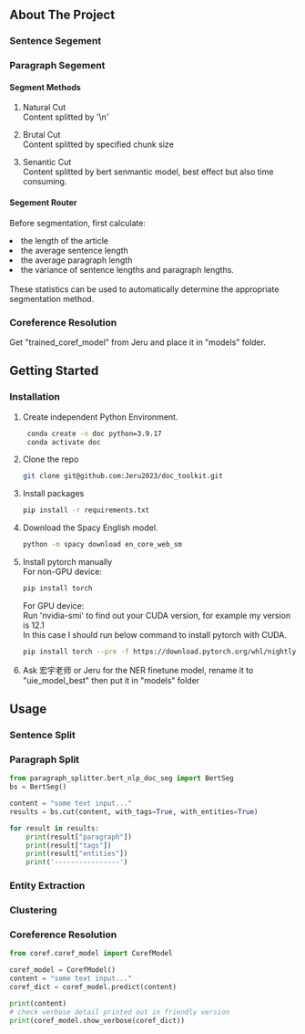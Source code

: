 <!-- ABOUT THE PROJECT -->
## About The Project

### Sentence Segement
### Paragraph Segement
#### Segment Methods
1. Natural Cut<br>
   Content splitted by '\n'
   
3. Brutal Cut<br>
   Content splitted by specified chunk size
   
5. Senantic Cut<br>
   Content splitted by bert senmantic model, best effect but also time consuming.

#### Segement Router
Before segmentation, first calculate:<br>
<li>the length of the article</li>
<li>the average sentence length</li>
<li>the average paragraph length</li>
<li>the variance of sentence lengths and paragraph lengths. </li>
<br>
These statistics can be used to automatically determine the appropriate segmentation method.

### Coreference Resolution
Get "trained_coref_model" from Jeru and place it in "models" folder.

<!-- GETTING STARTED -->
## Getting Started

### Installation

1. Create independent Python Environment.
   ```sh    
    conda create -n doc python=3.9.17
    conda activate doc
   ```
2. Clone the repo
   ```sh
   git clone git@github.com:Jeru2023/doc_toolkit.git
   ```
3. Install packages
   ```sh
   pip install -r requirements.txt
   ```
4. Download the Spacy English model.
   ```sh
   python -m spacy download en_core_web_sm
   ```
5. Install pytorch manually<br>
   For non-GPU device:
   ```sh
   pip install torch
   ```

   For GPU device:<br>
   Run 'nvidia-smi' to find out your CUDA version, for example my version is 12.1<br>
   In this case I should run below command to install pytorch with CUDA.
   ```sh
   pip install torch --pre -f https://download.pytorch.org/whl/nightly/cu121/torch_nightly.html
   ```
6. Ask 宏宇老师 or Jeru for the NER finetune model, rename it to "uie_model_best" then put it in "models" folder

## Usage
### Sentence Split

### Paragraph Split
```python
from paragraph_splitter.bert_nlp_doc_seg import BertSeg
bs = BertSeg()

content = "some text input..."
results = bs.cut(content, with_tags=True, with_entities=True)

for result in results:
    print(result["paragraph"])
    print(result["tags"])
    print(result["entities"])
    print('----------------')
```
### Entity Extraction

### Clustering

### Coreference Resolution
```python
from coref.coref_model import CorefModel

coref_model = CorefModel()
content = "some text input..."
coref_dict = coref_model.predict(content)

print(content)
# check verbose detail printed out in friendly version
print(coref_model.show_verbose(coref_dict))
```
